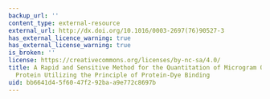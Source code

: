 ```yaml
---
backup_url: ''
content_type: external-resource
external_url: http://dx.doi.org/10.1016/0003-2697(76)90527-3
has_external_licence_warning: true
has_external_license_warning: true
is_broken: ''
license: https://creativecommons.org/licenses/by-nc-sa/4.0/
title: A Rapid and Sensitive Method for the Quantitation of Microgram Quantities of
  Protein Utilizing the Principle of Protein-Dye Binding
uid: bb6641d4-5f60-47f2-92ba-a9e772c8697b
---
```

